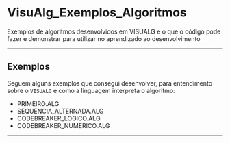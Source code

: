 # VisuAlg_Exemplos_Algoritmos
Exemplos de algoritmos desenvolvidos em VISUALG e o que o código pode fazer e demonstrar para utilizar no aprendizado ao desenvolvimento

---

## Exemplos
Seguem alguns exemplos que consegui desenvolver, para entendimento sobre o `VISUALG` e como a linguagem interpreta o algoritmo:
- PRIMEIRO.ALG
- SEQUENCIA_ALTERNADA.ALG
- CODEBREAKER_LOGICO.ALG
- CODEBREAKER_NUMERICO.ALG

---

